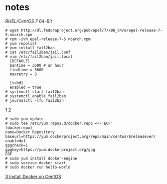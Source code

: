 # notes

*RHEL/CentOS 7 64-Bit*

```
# wget http://dl.fedoraproject.org/pub/epel/7/x86_64/e/epel-release-7-5.noarch.rpm
# rpm -ivh epel-release-7-5.noarch.rpm
# yum repolist
# yum install fail2ban
# cat /etc/fail2ban/jail.conf
# vim /etc/fail2ban/jail.local
  [DEFAULT]
  bantime = 3600 # an hour
  findtime = 3600
  maxretry = 3
  
  [sshd]
  enabled = true
# systemctl start fail2ban
# systemctl enable fail2ban
# journalctl -lfu fail2ban
```


[1](http://www.tecmint.com/how-to-enable-epel-repository-for-rhel-centos-6-5/)
[2](http://unix.stackexchange.com/questions/171567/installing-fail2ban-on-centos-7)

```
# sudo yum update
# sudo tee /etc/yum.repos.d/docker.repo <<-'EOF'
[dockerrepo]
name=Docker Repository
baseurl=https://yum.dockerproject.org/repo/main/centos/$releasever/
enabled=1
gpgcheck=1
gpgkey=https://yum.dockerproject.org/gpg
EOF
# sudo yum install docker-engine
# sudo service docker start
# sudo docker run hello-world
```

[3 Install Docker on CentOS](https://docs.docker.com/engine/installation/centos/)

